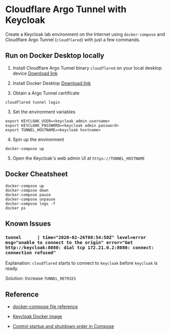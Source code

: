# Cloudflare Argo Tunnel with Keycloak

Create a Keycloak lab environment on the Internet using `docker-compose` and Cloudflare Argo Tunnel (`cloudflared`) with just a few commands.

## Run on Docker Desktop locally

1. Install Cloudflare Argo Tunnel binary `cloudflared` on your local desktop device [Download link](https://developers.cloudflare.com/argo-tunnel/downloads/)

2. Install Docker Desktop [Download link](https://www.docker.com/products/docker-desktop)

2. Obtain a Argo Tunnel certificate 

```
cloudflared tunnel login
```

3. Set the environment variables

```
export KEYCLOAK_USER=<keycloak admin username>
export KEYCLOAK_PASSWORD=<keycloak admin password>
export TUNNEL_HOSTNAME=<keycloak hostname>
```

4. Spin up the environment 
```
docker-compose up
```

5. Open the Keycloak's web admin UI at `https://TUNNEL_HOSTNAME`

## Docker Cheatsheet
```
docker-compose up 
docker-compose down
docker-compose pause
docker-compose unpause
docker-compose logs -f
docker ps
```

## Known Issues

### `tunnel      | time="2020-02-26T08:54:50Z" level=error msg="unable to connect to the origin" error="Get http://keycloak:8080: dial tcp 172.21.0.2:8080: connect: connection refused"`

Explanation: `cloudflared` starts to connect to `keycloak` before `keycloak` is ready. 

Solution: Increase `TUNNEL_RETRIES`


## Reference
* [docker-compose file reference](https://docs.docker.com/compose/)

* [Keycloak Docker image](https://github.com/keycloak/keycloak-containers/blob/master/server/README.md)

* [Control startup and shutdown order in Compose](https://docs.docker.com/compose/startup-order/)